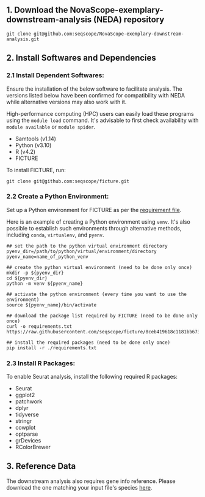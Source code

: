 ## 1. Download the NovaScope-exemplary-downstream-analysis (NEDA) repository

```
git clone git@github.com:seqscope/NovaScope-exemplary-downstream-analysis.git 
```

## 2. Install Softwares and Dependencies

### 2.1 Install Dependent Softwares:

Ensure the installation of the below software to facilitate analysis. The versions listed below have been confirmed for compatibility with NEDA while alternative versions may also work with it.

High-performance computing (HPC) users can easily load these programs using the `module load` command. It's advisable to first check availability with `module available` or `module spider`.

* Samtools (v1.14)
* Python (v3.10) 
* R (v4.2)
* FICTURE 

To install FICTURE, run:

```
git clone git@github.com:seqscope/ficture.git
```

### 2.2 Create a Python Environment:

Set up a Python environment for FICTURE as per the [requirement file](https://github.com/seqscope/ficture/blob/8ceb419618c1181bb673255427b53198c4887cfa/requirements.txt).

Here is an example of creating a Python environment using `venv`. It's also possible to establish such environments through alternative methods, including `conda`, `virtualenv`, and `pyenv`.

```
## set the path to the python virtual environment directory
pyenv_dir=/path/to/python/virtual/environment/directory
pyenv_name=name_of_python_venv

## create the python virtual environment (need to be done only once)
mkdir -p ${pyenv_dir}
cd ${pyenv_dir}
python -m venv ${pyenv_name}

## activate the python environment (every time you want to use the environment)
source ${pyenv_name}/bin/activate

## download the package list required by FICTURE (need to be done only once)
curl -o requirements.txt https://raw.githubusercontent.com/seqscope/ficture/8ceb419618c1181bb673255427b53198c4887cfa/requirements.txt

## install the required packages (need to be done only once)
pip install -r ./requirements.txt
```

### 2.3 Install R Packages:

To enable Seurat analysis, install the following required R packages:

* Seurat
* ggplot2
* patchwork
* dplyr
* tidyverse
* stringr
* cowplot
* optparse
* grDevices
* RColorBrewer

## 3. Reference Data

The downstream analysis also requires gene info reference. Please download the one matching your input file's species [here](https://github.com/seqscope/ficture/tree/protocol/info).

```

```